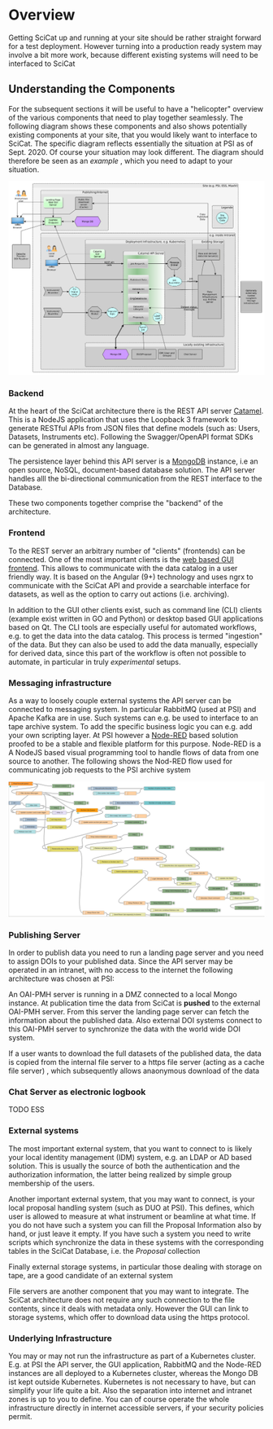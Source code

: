 # Overview

Getting SciCat up and running at your site should be rather straight forward for a test deployment. However turning into a production ready system may involve a bit more work, because different existing systems will need to be interfaced to SciCat


## Understanding the Components

For the subsequent sections it will be useful to have a "helicopter" overview of the various components that need to play together seamlessly. The following diagram shows these components and also shows potentially existing components at your site, that you would likely want to interface to SciCat. The specific diagram reflects essentially the situation at PSI as of Sept. 2020. Of course your situation may look different. The diagram should therefore be seen as an *example* , which you need to adapt to your situation.

![Architecture Overview and Environment Integration](img/DacatDataflowV3.png)

### Backend

At the heart of the SciCat architecture there is the REST API server [Catamel](https://github.com/SciCatProject/catamel). This is a  NodeJS application that uses the Loopback 3 framework to generate RESTful APIs from JSON files that define models \(such as: Users, Datasets, Instruments etc\). Following the Swagger/OpenAPI format SDKs can be generated in almost any language.

The persistence layer behind this API server is a [MongoDB](https://www.mongodb.com/) instance, i.e an open source, NoSQL, document-based database solution. The API server handles alll the bi-directional communication from the REST interface to the Database.

These two components together comprise the "backend" of the architecture.


### Frontend

To the REST server an arbitrary number of "clients" (frontends) can be connected. One of the most important clients is the [web based GUI frontend](https://github.com/SciCatProject/frontend). This allows to communicate with the data catalog in a user friendly way. It is based on the Angular (9+) technology and uses ngrx to communicate with the SciCat API and provide a searchable interface for datasets, as well as the option to carry out actions \(i.e. archiving\).

In addition to the GUI other clients exist, such as command line (CLI) clients (example exist written in GO and Python) or desktop based GUI applications based on Qt. The CLI tools are especially useful for automated workflows, e.g. to get the data into the data catalog. This process is termed "ingestion" of the data. But they can also be used to add the data manually, especially for derived data, since this part of the workflow is often not possible to automate, in particular in truly *experimental* setups.

### Messaging infrastructure 

As a way to loosely couple external systems the API server can be connected to messaging system. In particular RabbitMQ (used at PSI) and Apache Kafka are in use. Such systems can e.g. be used to interface to an tape archive system. To add the specific business logic you can e.g. add your own scripting layer. At PSI however a [Node-RED](https://nodered.org/)  based solution proofed to be a stable and flexible platform for this purpose. Node-RED is a A NodeJS based visual programming tool to handle flows of data from one source to another. The following shows the Nod-RED flow used for communicating job requests to the PSI archive system

![Job-Assembler at PSI](img/job-assembler.png)

### Publishing Server

In order to publish data you need to run a landing page server and you need to assign DOIs to your published data. Since the API server may be operated in an intranet, with no access to the internet the following architecture was chosen at PSI:

An OAI-PMH server is running in a DMZ connected to a local Mongo instance. At publication time the data from SciCat is **pushed** to the external OAI-PMH server.
From this server the landing page server can fetch the information about the published data. Also external DOI systems connect to this OAI-PMH server to synchronize the data with the world wide DOI system. 

If a user wants to download the full datasets of the published data, the data is copied from the internal file server to a https file server (acting as a cache file server) , which subsequently allows anaonymous download of the data


### Chat Server as electronic logbook

TODO ESS

### External systems

The most important external system, that you want to connect to is likely your local identity management (IDM) system, e.g. an LDAP or AD based solution. This is usually the source of both the authentication and the authorization information, the latter being realized by simple group membership of the users.

Another important external system, that you may want to connect, is your local proposal handling system (such as DUO at PSI). This defines, which user is allowed to measure at what instrument or beamline at what time. If you do not have such a system you can fill the Proposal Information also by hand, or just leave it empty. If you have such a system you need to write scripts which synchronize the data in these systems with the corresponding tables in the SciCat Database, i.e. the *Proposal* collection

Finally external storage systems, in particular those dealing with storage on tape, are a good candidate of an external system

File servers are another component that you may want to integrate. The SciCat architecture does not require any such connection to the file contents, since it deals with metadata only. However the GUI can link to storage systems, which offer to download data using the https protocol.

### Underlying Infrastructure

You may or may not run the infrastructure as part of a Kubernetes cluster. E.g. at PSI the API server, the GUI application, RabbitMQ and the Node-RED instances are all deployed to a Kubernetes cluster, whereas the Mongo DB ist kept outside Kubernetes.
Kubernetes is not necessary to have, but can simplify your life quite a bit. Also the separation into internet and intranet zones is up to you to define. You can of course operate the whole infrastructure directly in internet accessible servers, if your security policies permit.









